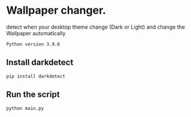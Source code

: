 # Wallpaper changer. 
detect when your desktop theme change (Dark or Light) and change the Wallpaper automatically

`Python version 3.9.6`

## Install darkdetect
`pip install darkdetect`

## Run the script
`python main.py`